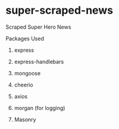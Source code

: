 # super-scraped-news
Scraped Super Hero News

Packages Used

   1. express

   2. express-handlebars

   3. mongoose

   4. cheerio

   5. axios

   6. morgan (for logging)

   7.  Masonry


